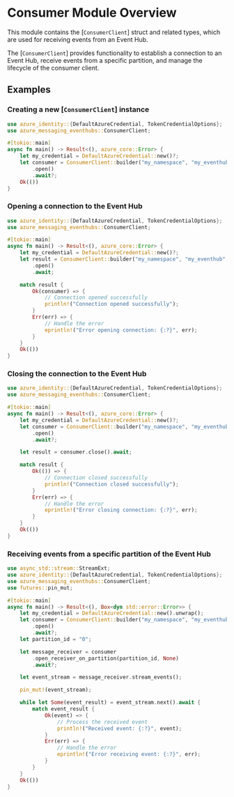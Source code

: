 # Consumer Module Overview

This module contains the [`ConsumerClient`] struct and related types, which are used for receiving events from an Event Hub.

The [`ConsumerClient`] provides functionality to establish a connection to an Event Hub, receive events from a specific partition,
and manage the lifecycle of the consumer client.

## Examples

### Creating a new [`ConsumerClient`] instance

```rust no_run
use azure_identity::{DefaultAzureCredential, TokenCredentialOptions};
use azure_messaging_eventhubs::ConsumerClient;

#[tokio::main]
async fn main() -> Result<(), azure_core::Error> {
    let my_credential = DefaultAzureCredential::new()?;
    let consumer = ConsumerClient::builder("my_namespace", "my_eventhub", None, my_credential)
        .open()
        .await?;
    Ok(())
}
```

### Opening a connection to the Event Hub

```rust no_run
use azure_identity::{DefaultAzureCredential, TokenCredentialOptions};
use azure_messaging_eventhubs::ConsumerClient;

#[tokio::main]
async fn main() -> Result<(), azure_core::Error> {
    let my_credential = DefaultAzureCredential::new()?;
    let result = ConsumerClient::builder("my_namespace", "my_eventhub", None, my_credential)
        .open()
        .await;

    match result {
        Ok(consumer) => {
            // Connection opened successfully
            println!("Connection opened successfully");
        }
        Err(err) => {
            // Handle the error
            eprintln!("Error opening connection: {:?}", err);
        }
    }
    Ok(())
}
```

### Closing the connection to the Event Hub

```rust no_run
use azure_identity::{DefaultAzureCredential, TokenCredentialOptions};
use azure_messaging_eventhubs::ConsumerClient;

#[tokio::main]
async fn main() -> Result<(), azure_core::Error> {
    let my_credential = DefaultAzureCredential::new()?;
    let consumer = ConsumerClient::builder("my_namespace", "my_eventhub", None, my_credential)
        .open()
        .await?;

    let result = consumer.close().await;

    match result {
        Ok(()) => {
            // Connection closed successfully
            println!("Connection closed successfully");
        }
        Err(err) => {
            // Handle the error
            eprintln!("Error closing connection: {:?}", err);
        }
    }
    Ok(())
}
```

### Receiving events from a specific partition of the Event Hub

```rust no_run
use async_std::stream::StreamExt;
use azure_identity::{DefaultAzureCredential, TokenCredentialOptions};
use azure_messaging_eventhubs::ConsumerClient;
use futures::pin_mut;

#[tokio::main]
async fn main() -> Result<(), Box<dyn std::error::Error>> {
    let my_credential = DefaultAzureCredential::new().unwrap();
    let consumer = ConsumerClient::builder("my_namespace", "my_eventhub", None, my_credential)
        .open()
        .await?;
    let partition_id = "0";

    let message_receiver = consumer
        .open_receiver_on_partition(partition_id, None)
        .await?;

    let event_stream = message_receiver.stream_events();

    pin_mut!(event_stream);

    while let Some(event_result) = event_stream.next().await {
        match event_result {
            Ok(event) => {
                // Process the received event
                println!("Received event: {:?}", event);
            }
            Err(err) => {
                // Handle the error
                eprintln!("Error receiving event: {:?}", err);
            }
        }
    }
    Ok(())
}
```
